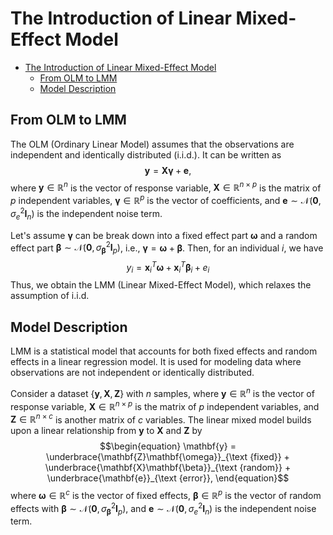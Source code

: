 # The Introduction of Linear Mixed-Effect Model
- [The Introduction of Linear Mixed-Effect Model](#the-introduction-of-linear-mixed-effect-model)
  - [From OLM to LMM](#from-olm-to-lmm)
  - [Model Description](#model-description)

## From OLM to LMM
The OLM (Ordinary Linear Model) assumes that the observations are independent and identically distributed (i.i.d.). It can be written as
$$\begin{equation}
\mathbf{y} = \mathbf{X}\mathbf{\gamma} + \mathbf{e},
\end{equation}$$
where $\mathbf{y} \in \mathbb{R}^n$ is the vector of response variable, $\mathbf{X} \in \mathbb{R}^{n \times p}$ is the matrix of $p$ independent variables, $\mathbf{\gamma} \in \mathbb{R}^p$ is the vector of coefficients, and $\mathbf{e} \sim \mathcal{N}(\mathbf{0}, \sigma^2_e \mathbf{I}_n)$ is the independent noise term. 

Let's assume $\mathbf{\gamma}$ can be break down into a fixed effect part $\mathbf{\omega}$ and a random effect part $\mathbf{\beta}\sim \mathcal{N}(\mathbf{0}, \sigma^2_\mathbf{\beta} \mathbf{I}_p)$, i.e., $\mathbf{\gamma} = \mathbf{\omega} + \mathbf{\beta}$. Then, for an individual $i$, we have
$$\begin{equation}
y_i = \mathbf{x}_i^T\mathbf{\omega} + \mathbf{x}_i^T\mathbf{\beta}_i + e_i
\end{equation}$$
Thus, we obtain the LMM (Linear Mixed-Effect Model), which relaxes the assumption of i.i.d.

## Model Description
LMM is a statistical model that accounts for both fixed effects and random effects in a linear regression model. It is used for modeling data where observations are not independent or identically distributed.

Consider a dataset $\{\mathbf{y}, \mathbf{X},\mathbf{Z}\}$ with $n$ samples, where $\mathbf{y} \in \mathbb{R}^n$ is the vector of response variable, $\mathbf{X} \in \mathbb{R}^{n \times p}$ is the matrix of $p$ independent variables, and $\mathbf{Z} \in \mathbb{R}^{n \times c}$ is another matrix of $c$ variables. The linear mixed model builds upon a linear relationship from $\mathbf{y}$ to $\mathbf{X}$ and $\mathbf{Z}$ by
$$\begin{equation}
\mathbf{y} = \underbrace{\mathbf{Z}\mathbf{\omega}}_{\text {fixed}} + \underbrace{\mathbf{X}\mathbf{\beta}}_{\text {random}} + \underbrace{\mathbf{e}}_{\text {error}},
\end{equation}$$
where $\mathbf{\omega} \in \mathbb{R}^c$ is the vector of fixed effects, $\mathbf{\beta} \in \mathbb{R}^p$ is the vector of random effects with $\mathbf{\beta} \sim \mathcal{N}(\mathbf{0}, \sigma^2_\mathbf{\beta} \mathbf{I}_p)$, and $\mathbf{e} \sim \mathcal{N}(\mathbf{0}, \sigma^2_e \mathbf{I}_n)$ is the independent noise term. 